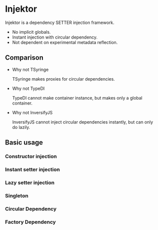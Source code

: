 # Injektor

Injektor is a dependency SETTER injection framework.

- No implicit globals.
- Instant injection with circular dependency.
- Not dependent on experimental metadata reflection.

## Comparison

- Why not TSyringe

	TSyringe makes proxies for circular dependencies.
- Why not TypeDI

	TypeDI cannot make container instance, but makes only a global container.

- Why not InversifyJS

	InversifyJS cannot inject circular dependencies instantly, but can only do lazily.

## Basic usage

### Constructor injection

### Instant setter injection

### Lazy setter injection

### Singleton

### Circular Dependency

### Factory Dependency
